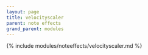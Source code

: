 ```yaml
---
layout: page
title: velocityscaler
parent: note effects
grand_parent: modules
---
```


{% include modules/noteeffects/velocityscaler.md %}
